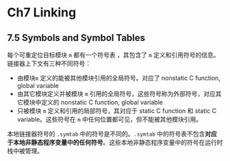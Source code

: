 # Ch7 Linking

## 7.5 Symbols and Symbol Tables

每个可重定位目标模块 `m` 都有一个符号表 ，其包含了 `m` 定义和引用符号的信息。链接器上下文有三种不同符号：

* 由模块`m` 定义的能被其他模块引用的全局符号。对应了 nonstatic C function,  global variable
* 由其它模块定义并被模块 `m` 引用的全局符号，这些符号称为外部符号，对应其它模块中定义的 nonstatic C function,  global variable
* 只被模块 `m` 定义和引用的局部符号，其对应于 static C function 和 static C variable。这些符号在 `m`  中任何位置都可见，但不能被其他模块引用。

本地链接器符号的 `.symtab` 中的符号是不同的。`.symtab` 中的符号表不包含**对应于本地非静态程序变量中的任何符号**。这些本地非静态程序变量中的符号在运行时栈中被管理。